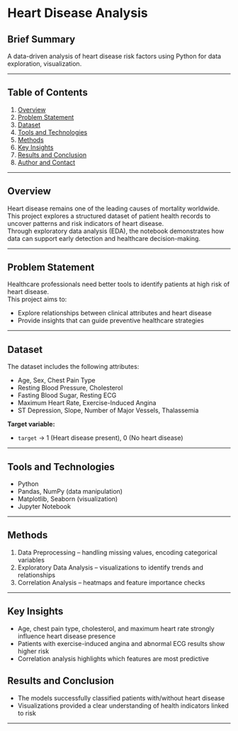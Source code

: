 # Heart Disease Analysis

## Brief Summary
A data-driven analysis of heart disease risk factors using Python for data exploration, visualization.

---

## Table of Contents
1. [Overview](#overview)  
2. [Problem Statement](#problem-statement)  
3. [Dataset](#dataset)  
4. [Tools and Technologies](#tools-and-technologies)  
5. [Methods](#methods)  
6. [Key Insights](#key-insights)  
7. [Results and Conclusion](#results-and-conclusion)  
8. [Author and Contact](#author-and-contact)

---

## Overview
Heart disease remains one of the leading causes of mortality worldwide.  
This project explores a structured dataset of patient health records to uncover patterns and risk indicators of heart disease.  
Through exploratory data analysis (EDA), the notebook demonstrates how data can support early detection and healthcare decision-making.

---

## Problem Statement
Healthcare professionals need better tools to identify patients at high risk of heart disease.  
This project aims to:  
- Explore relationships between clinical attributes and heart disease    
- Provide insights that can guide preventive healthcare strategies  

---

## Dataset
The dataset includes the following attributes:  

- Age, Sex, Chest Pain Type  
- Resting Blood Pressure, Cholesterol  
- Fasting Blood Sugar, Resting ECG  
- Maximum Heart Rate, Exercise-Induced Angina  
- ST Depression, Slope, Number of Major Vessels, Thalassemia  

**Target variable:**  
- `target` → 1 (Heart disease present), 0 (No heart disease)

---

## Tools and Technologies
- Python  
- Pandas, NumPy (data manipulation)  
- Matplotlib, Seaborn (visualization)  
- Jupyter Notebook  

---

## Methods
1. Data Preprocessing – handling missing values, encoding categorical variables  
2. Exploratory Data Analysis – visualizations to identify trends and relationships  
3. Correlation Analysis – heatmaps and feature importance checks    

---

## Key Insights
- Age, chest pain type, cholesterol, and maximum heart rate strongly influence heart disease presence  
- Patients with exercise-induced angina and abnormal ECG results show higher risk  
- Correlation analysis highlights which features are most predictive  


## Results and Conclusion
- The models successfully classified patients with/without heart disease  
- Visualizations provided a clear understanding of health indicators linked to risk   

---

